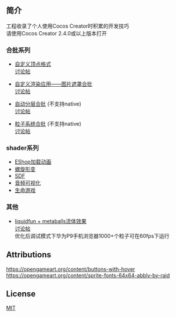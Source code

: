 ## 简介
工程收录了个人使用Cocos Creator时积累的开发技巧</br>
请使用Cocos Creator 2.4.0或以上版本打开

### 合批系列
* [自定义顶点格式](http://caogtaa.gitee.io/ccdemos/?scene=SceneCustomVertexFormat)</br>
[讨论帖](https://forum.cocos.org/t/topic/95087)

* [自定义渲染应用——图片遮罩合批](http://caogtaa.gitee.io/ccdemos/?scene=SceneAvatars)</br>
[讨论帖](https://forum.cocos.org/t/topic/95986)

* [自动分层合批](http://caogtaa.gitee.io/ccdemos/?scene=SceneLayeredBatchingScrollView) (不支持native)</br>
[讨论帖](https://forum.cocos.org/t/postrender-demo/95201)

* [粒子系统合批](http://caogtaa.gitee.io/ccdemos/?scene=SceneParticlesBatching) (不支持native)</br>
[讨论帖](https://forum.cocos.org/t/topic/95087/47?u=caogtaa)

### shader系列
* [EShop加载动画](http://caogtaa.gitee.io/ccdemos?scene=SceneEnterEShop)
* [螺旋形变](http://caogtaa.gitee.io/ccdemos/?scene=SceneSpiralZoom)
* [SDF](http://caogtaa.gitee.io/ccdemos/?scene=SceneSDF)
* [音频可视化](http://caogtaa.gitee.io/ccdemos?scene=SceneVisualizeMusic)
* [生命游戏](http://caogtaa.gitee.io/ccdemos?scene=SceneCellularAutomata)

### 其他
* [liquidfun + metaballs流体效果](http://caogtaa.gitee.io/ccdemos/?scene=SceneMetaBalls)</br>
[讨论帖](https://forum.cocos.org/t/topic/97137)</br>
优化后调试模式下华为P9手机浏览器1000+个粒子可在60fps下运行


## Attributions
https://opengameart.org/content/buttons-with-hover</br>
https://opengameart.org/content/sprite-fonts-64x64-abblv-by-raid


## License
[MIT](https://opensource.org/licenses/MIT)
